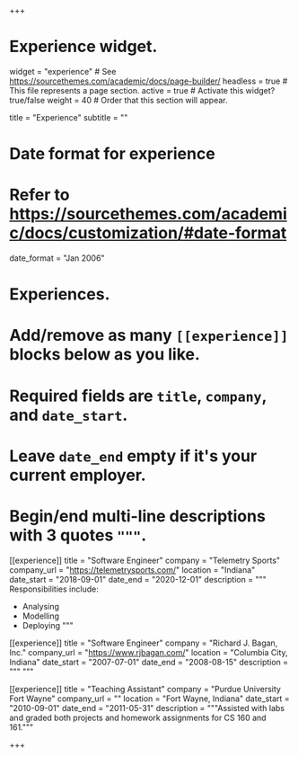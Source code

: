 +++
# Experience widget.
widget = "experience"  # See https://sourcethemes.com/academic/docs/page-builder/
headless = true  # This file represents a page section.
active = true  # Activate this widget? true/false
weight = 40  # Order that this section will appear.

title = "Experience"
subtitle = ""

# Date format for experience
#   Refer to https://sourcethemes.com/academic/docs/customization/#date-format
date_format = "Jan 2006"

# Experiences.
#   Add/remove as many `[[experience]]` blocks below as you like.
#   Required fields are `title`, `company`, and `date_start`.
#   Leave `date_end` empty if it's your current employer.
#   Begin/end multi-line descriptions with 3 quotes `"""`.
[[experience]]
  title = "Software Engineer"
  company = "Telemetry Sports"
  company_url = "https://telemetrysports.com/"
  location = "Indiana"
  date_start = "2018-09-01"
  date_end = "2020-12-01"
  description = """
  Responsibilities include:
  
  * Analysing
  * Modelling
  * Deploying
  """

[[experience]]
  title = "Software Engineer"
  company = "Richard J. Bagan, Inc."
  company_url = "https://www.rjbagan.com/"
  location = "Columbia City, Indiana"
  date_start = "2007-07-01"
  date_end = "2008-08-15"
  description = """
  """


[[experience]]
  title = "Teaching Assistant"
  company = "Purdue University Fort Wayne"
  company_url = ""
  location = "Fort Wayne, Indiana"
  date_start = "2010-09-01"
  date_end = "2011-05-31"
  description = """Assisted with labs and graded both projects and homework assignments for CS 160 and 161."""

+++
